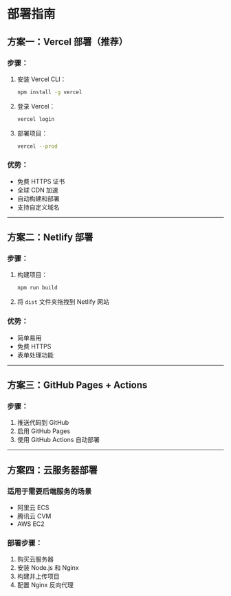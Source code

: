 # 部署指南

## 方案一：Vercel 部署（推荐）

### 步骤：
1. 安装 Vercel CLI：
   ```bash
   npm install -g vercel
   ```

2. 登录 Vercel：
   ```bash
   vercel login
   ```

3. 部署项目：
   ```bash
   vercel --prod
   ```

### 优势：
- 免费 HTTPS 证书
- 全球 CDN 加速
- 自动构建和部署
- 支持自定义域名

---

## 方案二：Netlify 部署

### 步骤：
1. 构建项目：
   ```bash
   npm run build
   ```

2. 将 `dist` 文件夹拖拽到 Netlify 网站

### 优势：
- 简单易用
- 免费 HTTPS
- 表单处理功能

---

## 方案三：GitHub Pages + Actions

### 步骤：
1. 推送代码到 GitHub
2. 启用 GitHub Pages
3. 使用 GitHub Actions 自动部署

---

## 方案四：云服务器部署

### 适用于需要后端服务的场景
- 阿里云 ECS
- 腾讯云 CVM  
- AWS EC2

### 部署步骤：
1. 购买云服务器
2. 安装 Node.js 和 Nginx
3. 构建并上传项目
4. 配置 Nginx 反向代理